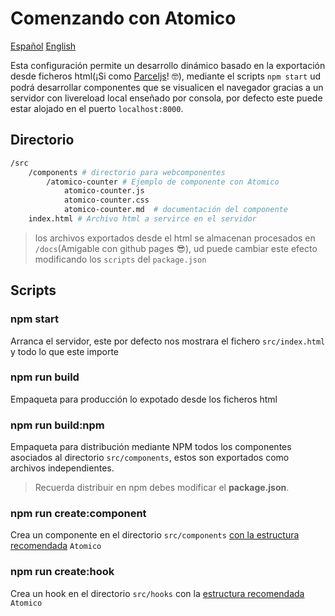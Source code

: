 # Comenzando con Atomico

[Español](./spanish.md) [English](../README.md)

Esta configuración permite un desarrollo dinámico basado en la exportación desde ficheros html(¡Si como [Parceljs](https://parceljs.org/)! 🤓), mediante el scripts `npm start` ud podrá desarrollar componentes que se visualicen el navegador gracias a un servidor con livereload local enseñado por consola, por defecto este puede estar alojado en el puerto `localhost:8000`.

## Directorio

```bash
/src
    /components # directorio para webcomponentes
        /atomico-counter # Ejemplo de componente con Atomico
            atomico-counter.js
            atomico-counter.css
            atomico-counter.md  # documentación del componente
    index.html # Archivo html a servirce en el servidor
```

> los archivos exportados desde el html se almacenan procesados en `/docs`(Amigable con github pages 😎), ud puede cambiar este efecto modificando los `scripts` del `package.json`

## Scripts

### npm start

Arranca el servidor, este por defecto nos mostrara el fichero `src/index.html` y todo lo que este importe

### npm run build

Empaqueta para producción lo expotado desde los ficheros html

### npm run build:npm

Empaqueta para distribución mediante NPM todos los componentes asociados al directorio `src/components`, estos son exportados como archivos independientes.

> Recuerda distribuir en npm debes modificar el **package.json**.

### npm run create:component

Crea un componente en el directorio `src/components` [con la estructura recomendada](https://atomico.gitbook.io/doc/v/es/guias/guias-de-estilo) `Atomico`

### npm run create:hook

Crea un hook en el directorio `src/hooks` con la [estructura recomendada](https://atomico.gitbook.io/doc/v/es/guias/guias-de-estilo) `Atomico`
